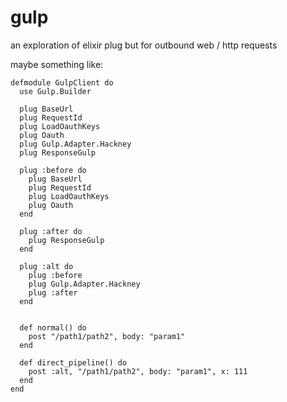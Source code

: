 # gulp

an exploration of elixir plug but for outbound web / http requests

maybe something like:

    defmodule GulpClient do
      use Gulp.Builder

      plug BaseUrl
      plug RequestId
      plug LoadOauthKeys
      plug Oauth
      plug Gulp.Adapter.Hackney
      plug ResponseGulp

      plug :before do
        plug BaseUrl
        plug RequestId
        plug LoadOauthKeys
        plug Oauth
      end

      plug :after do
        plug ResponseGulp
      end

      plug :alt do
        plug :before
        plug Gulp.Adapter.Hackney
        plug :after
      end


      def normal() do
        post "/path1/path2", body: "param1"
      end

      def direct_pipeline() do
        post :alt, "/path1/path2", body: "param1", x: 111
      end
    end
